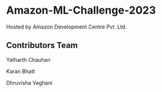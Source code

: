 # Amazon-ML-Challenge-2023
Hosted by Amazon Development Centre Pvt. Ltd.

## Contributors Team
Yatharth Chauhan

Karan Bhatt

Dhruvisha Vaghani

